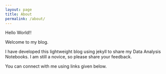 ```yaml
---
layout: page
title: About
permalink: /about/
---
```


Hello World!!

Welcome to my blog.

I have developed this lightweight blog using jekyll to share my Data Analysis Notebooks. I am still a novice, so please share your feedback.

You can connect with me using links given below.
